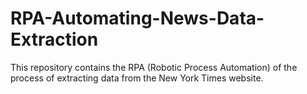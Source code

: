 # RPA-Automating-News-Data-Extraction
This repository contains the RPA (Robotic Process Automation) of the process of extracting data from the New York Times website. 
